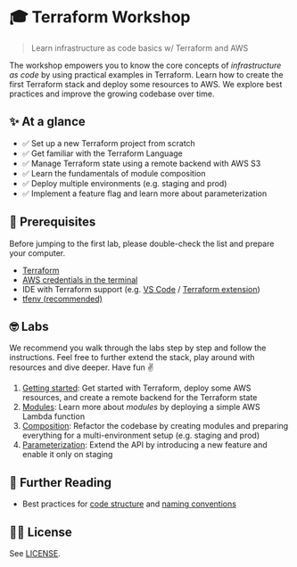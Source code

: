 # 🎓 Terraform Workshop
> Learn infrastructure as code basics w/ Terraform and AWS

The workshop empowers you to know the core concepts of *infrastructure as code* by using practical examples in Terraform. Learn how to create the first Terraform stack and deploy some resources to AWS. We explore best practices and improve the growing codebase over time.

## ✨ At a glance

* ✅ Set up a new Terraform project from scratch
* ✅ Get familiar with the Terraform Language
* ✅ Manage Terraform state using a remote backend with AWS S3
* ✅ Learn the fundamentals of module composition
* ✅ Deploy multiple environments (e.g. staging and prod)
* ✅ Implement a feature flag and learn more about parameterization


## 👾 Prerequisites

Before jumping to the first lab, please double-check the list and prepare your computer.

- [Terraform](https://learn.hashicorp.com/tutorials/terraform/install-cli)
- [AWS credentials in the terminal](https://docs.aws.amazon.com/cli/latest/userguide/cli-chap-configure.html)
- IDE with Terraform support (e.g. [VS Code](https://code.visualstudio.com/) / [Terraform extension](https://marketplace.visualstudio.com/items?itemName=HashiCorp.terraform))
- [tfenv (recommended)](https://github.com/tfutils/tfenv)

## 🤓 Labs

We recommend you walk through the labs step by step and follow the instructions. Feel free to further extend the stack, play around with resources and dive deeper. Have fun ✌️

1. [Getting started](./1-getting-started): Get started with Terraform, deploy some AWS resources, and create a remote backend for the Terraform state
2. [Modules](./2-modules/): Learn more about *modules* by deploying a simple AWS Lambda function
3. [Composition](./3-composition/): Refactor the codebase by creating modules and preparing everything for a multi-environment setup (e.g. staging and prod)
4. [Parameterization](./4-parameterization/): Extend the API by introducing a new feature and enable it only on staging

## 📖 Further Reading

- Best practices for [code structure](https://www.terraform-best-practices.com/code-structure) and [naming conventions](https://www.terraform-best-practices.com/naming)

## 👩‍⚖️ License

See [LICENSE](./LICENSE).
